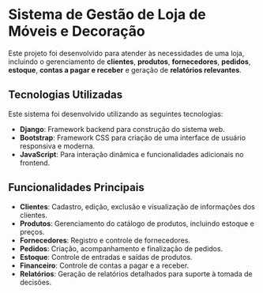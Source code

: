 # Sistema de Gestão de Loja de Móveis e Decoração

Este projeto foi desenvolvido para atender às necessidades de uma loja, incluindo o gerenciamento de **clientes**, **produtos**, **fornecedores**, **pedidos**, **estoque**, **contas a pagar e receber** e geração de **relatórios relevantes**.

## Tecnologias Utilizadas

Este sistema foi desenvolvido utilizando as seguintes tecnologias:

- **Django**: Framework backend para construção do sistema web.
- **Bootstrap**: Framework CSS para criação de uma interface de usuário responsiva e moderna.
- **JavaScript**: Para interação dinâmica e funcionalidades adicionais no frontend.

## Funcionalidades Principais

- **Clientes**: Cadastro, edição, exclusão e visualização de informações dos clientes.
- **Produtos**: Gerenciamento do catálogo de produtos, incluindo estoque e preços.
- **Fornecedores**: Registro e controle de fornecedores.
- **Pedidos**: Criação, acompanhamento e finalização de pedidos.
- **Estoque**: Controle de entradas e saídas de produtos.
- **Financeiro**: Controle de contas a pagar e a receber.
- **Relatórios**: Geração de relatórios detalhados para suporte à tomada de decisões.
